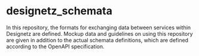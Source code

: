 # designetz_schemata
In this repository, the formats for exchanging data between services within Designetz are defined. Mockup data and guidelines on using this repository are given in addition to the actual schemata definitions, which are defined according to the OpenAPI specification.
